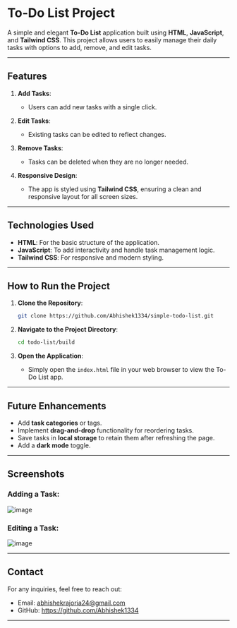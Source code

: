 # To-Do List Project

A simple and elegant **To-Do List** application built using **HTML**, **JavaScript**, and **Tailwind CSS**. This project allows users to easily manage their daily tasks with options to add, remove, and edit tasks.

---

## Features

1. **Add Tasks**:
   - Users can add new tasks with a single click.

2. **Edit Tasks**:
   - Existing tasks can be edited to reflect changes.

3. **Remove Tasks**:
   - Tasks can be deleted when they are no longer needed.

4. **Responsive Design**:
   - The app is styled using **Tailwind CSS**, ensuring a clean and responsive layout for all screen sizes.

---

## Technologies Used

- **HTML**: For the basic structure of the application.
- **JavaScript**: To add interactivity and handle task management logic.
- **Tailwind CSS**: For responsive and modern styling.

---

## How to Run the Project

1. **Clone the Repository**:
   ```bash
   git clone https://github.com/Abhishek1334/simple-todo-list.git
   ```

2. **Navigate to the Project Directory**:
   ```bash
   cd todo-list/build
   ```

3. **Open the Application**:
   - Simply open the `index.html` file in your web browser to view the To-Do List app.

---

## Future Enhancements

- Add **task categories** or tags.
- Implement **drag-and-drop** functionality for reordering tasks.
- Save tasks in **local storage** to retain them after refreshing the page.
- Add a **dark mode** toggle.

---

## Screenshots

### Adding a Task:
![image](https://github.com/user-attachments/assets/534fa636-53fc-44cd-bc92-e36e7b40430d)

### Editing a Task:
![image](https://github.com/user-attachments/assets/bd4926c7-861a-41de-85ba-b883e2f5cdf8)

---

## Contact

For any inquiries, feel free to reach out:
- Email: abhishekrajoria24@gmail.com
- GitHub: https://github.com/Abhishek1334

---

